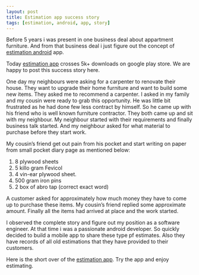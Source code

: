 ```yaml
---
layout: post
title: Estimation app success story
tags: [estimation, android, app, story]
---
```

Before 5 years i was present in one business deal about appartment furniture. And from that business deal i just figure out the concept of [estimation android](https://play.google.com/store/apps/details?id=com.sutharestimation&hl=en) app. 

Today [estimation app](https://play.google.com/store/apps/details?id=com.sutharestimation&hl=en) crosses 5k+ downloads on google play store. We are happy to post this success story here. 

One day my neighbours were asking for a carpenter to renovate their house. They want to upgrade their home furniture and want to build some new items. They asked me to recommend a carpenter. I asked in my family and my cousin were ready to grab this opportunity.  He was little bit frustrated as he had done few less contract by himself.  So he came up with his friend who is well known furniture contractor.  They both came up and sit with my neighbour. My neighbour started with their requirements and finally business talk started. And my neighbour asked for what material to purchase before they start work. 

My cousin’s friend get out pain from his  pocket and start writing on paper from small pocket diary page as mentioned below:

1. 8 plywood sheets
2. 5 killo gram Fevicol
3. 4 vin-ear plywood sheet.
4. 500 gram iron pins
5. 2 box of abro tap (correct exact word)


A customer asked for approximately how much money they have to come up to purchase these items. My cousin’s friend replied some approximate amount.  Finally all the items had arrived at place and the work started. 

I observed the complete story and figure out my position as a software engineer. At that time i was a passionate android developer. So quickly decided to build a mobile app to share these type pf estimates. Also they have records of all old estimations that they have provided to their customers.

Here is the short over of the [estimation app](https://www.youtube.com/watch?v=03aom2_Udyw&t=82s).
Try the app and enjoy estimating.
